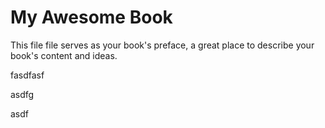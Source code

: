 # My Awesome Book

This file file serves as your book's preface, a great place to describe your book's content and ideas.

fasdfasf

asdfg



asdf



